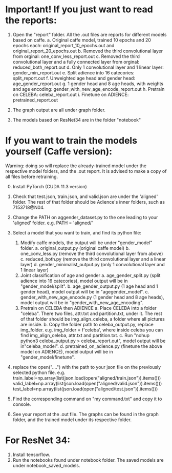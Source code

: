 # Important! If you just want to read the reports:
1. Open the "report" folder. All the .out files are reports for different models based on caffe. 
    a. Original caffe model, trained 10 epochs and 20 epochs each: original_report_10_epochs.out and original_report_20_epochs.out
    b. Removed the third convolutional layer from orginal: one_conv_less_report.out
    c. Removed the third convolutional layer and a fully connected layer from orginal: reduced_both_report.out 
    d. Only 1 convolutional layer and 1 linear layer: gender_min_report.out
    e. Split adience into 16 catecories: split_report.out
    f. Unweighted age head and gender head: age_gender_report.out 
    g. 1 gender head and 8 age heads, with weights and age encoding: gender_with_new_age_encode_report.out
    h. Pretrain on CELEBA: celeba_report.out
    i. Finetune on ADIENCE: pretrained_report.out

2. The graph output are all under graph folder.

3. The models based on ResNet34 are in the folder "notebook"


# If you want to train the models yourself (Caffe version):
Warning: doing so will replace the already-trained model under the respective model folders, and the .out report. It is advised to make a copy of all files before retraining.

0. Install PyTorch (CUDA 11.3 version)
1. Check that test.json, train.json, and valid.json are under the 'aligned' folder. The rest of that folder should be Adience's inner folders, such as 7153718@N04.
2. Change the PATH on aggender_dataset.py to the one leading to your 'aligned' folder.
    e.g. PATH = 'aligned/'
3. Select a model that you want to train, and find its python file:
    1. Modify caffe models, the output will be under "gender_model" folder.
        a. original_output.py (original caffe model)
        b. one_conv_less.py (remove the third convolutional layer from above)
        c. reduced_both.py (remove the third convolutional layer and a linear layer)
        d. gender_minimalist_output.py (only 1 convolutional layer and 1 linear layer)
    2. Joint classification of age and gender
        a. age_gender_split.py (split adience into 16 catecories), model output will be in "gender_model/split".
        b. age_gender_output.py (1 age head and 1 gender head), model output will be in "agegender_model".
        c. gender_with_new_age_encode.py (1 gender head and 8 age heads), model output will be in "gender_with_new_age_encoding".
    3. Pretrain on CELEBA then ADIENCE
        a. Place CELEBA into a folder "celeba". There two files, attr.txt and partition.txt, under it. The rest of that folder should be img_align_celeba, a folder where all pictures are inside.
        b. Copy the folder path to celeba_output.py, replace img_folder. e.g. img_folder = f'celeba', where inside celeba you can find img_align_celeba, attr.txt and partition.txt.
        c. Run "nohup python3 celeba_output.py > celeba_report.out", model output will be in"celeba_model".
        d. pretrained_on_adience.py (finetune the above model on ADIENCE), model output will be in "gender_model/finetune".
4. replace the open("....") with the path to your json file on the previously selected python file.
    e.g.
    train_label=np.array(list(json.load(open("aligned/train.json")).items()))
    valid_label=np.array(list(json.load(open("aligned/valid.json")).items()))
    test_label=np.array(list(json.load(open("aligned/test.json")).items()))

5. Find the corresponding command on "my command.txt" and copy it to console.
6. See your report at the .out file. The graphs can be found in the graph folder, and the trained model under its respective folder.


# For ResNet 34:
1. Install tensorflow.
2. Run the notebooks found under notebook folder. The saved models are under notebook_saved_models.
